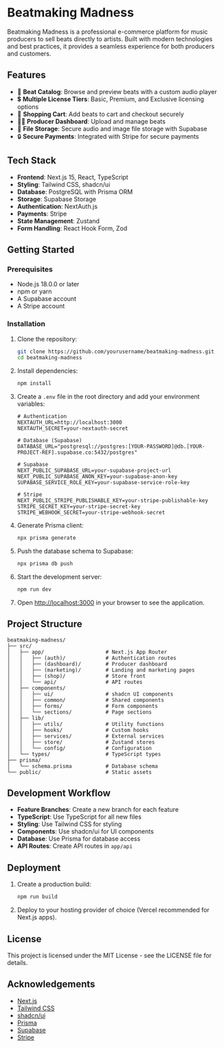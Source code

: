 # Beatmaking Madness

Beatmaking Madness is a professional e-commerce platform for music producers to sell beats directly to artists. Built with modern technologies and best practices, it provides a seamless experience for both producers and customers.

## Features

- 🎵 **Beat Catalog**: Browse and preview beats with a custom audio player
- 💲 **Multiple License Tiers**: Basic, Premium, and Exclusive licensing options
- 🛒 **Shopping Cart**: Add beats to cart and checkout securely
- 👨‍💻 **Producer Dashboard**: Upload and manage beats
- 💾 **File Storage**: Secure audio and image file storage with Supabase
- 🔒 **Secure Payments**: Integrated with Stripe for secure payments

## Tech Stack

- **Frontend**: Next.js 15, React, TypeScript
- **Styling**: Tailwind CSS, shadcn/ui
- **Database**: PostgreSQL with Prisma ORM
- **Storage**: Supabase Storage
- **Authentication**: NextAuth.js
- **Payments**: Stripe
- **State Management**: Zustand
- **Form Handling**: React Hook Form, Zod

## Getting Started

### Prerequisites

- Node.js 18.0.0 or later
- npm or yarn
- A Supabase account
- A Stripe account

### Installation

1. Clone the repository:
   ```bash
   git clone https://github.com/yourusername/beatmaking-madness.git
   cd beatmaking-madness
   ```

2. Install dependencies:
   ```bash
   npm install
   ```

3. Create a `.env` file in the root directory and add your environment variables:
   ```
   # Authentication
   NEXTAUTH_URL=http://localhost:3000
   NEXTAUTH_SECRET=your-nextauth-secret

   # Database (Supabase)
   DATABASE_URL="postgresql://postgres:[YOUR-PASSWORD]@db.[YOUR-PROJECT-REF].supabase.co:5432/postgres"

   # Supabase
   NEXT_PUBLIC_SUPABASE_URL=your-supabase-project-url
   NEXT_PUBLIC_SUPABASE_ANON_KEY=your-supabase-anon-key
   SUPABASE_SERVICE_ROLE_KEY=your-supabase-service-role-key

   # Stripe
   NEXT_PUBLIC_STRIPE_PUBLISHABLE_KEY=your-stripe-publishable-key
   STRIPE_SECRET_KEY=your-stripe-secret-key
   STRIPE_WEBHOOK_SECRET=your-stripe-webhook-secret
   ```

4. Generate Prisma client:
   ```bash
   npx prisma generate
   ```

5. Push the database schema to Supabase:
   ```bash
   npx prisma db push
   ```

6. Start the development server:
   ```bash
   npm run dev
   ```

7. Open [http://localhost:3000](http://localhost:3000) in your browser to see the application.

## Project Structure

```
beatmaking-madness/
├── src/
│   ├── app/                    # Next.js App Router
│   │   ├── (auth)/             # Authentication routes
│   │   ├── (dashboard)/        # Producer dashboard
│   │   ├── (marketing)/        # Landing and marketing pages
│   │   ├── (shop)/             # Store front
│   │   └── api/                # API routes
│   ├── components/
│   │   ├── ui/                 # shadcn UI components
│   │   ├── common/             # Shared components
│   │   ├── forms/              # Form components
│   │   └── sections/           # Page sections
│   ├── lib/
│   │   ├── utils/              # Utility functions
│   │   ├── hooks/              # Custom hooks
│   │   ├── services/           # External services
│   │   ├── store/              # Zustand stores
│   │   └── config/             # Configuration
│   └── types/                  # TypeScript types
├── prisma/
│   └── schema.prisma           # Database schema
└── public/                     # Static assets
```

## Development Workflow

- **Feature Branches**: Create a new branch for each feature
- **TypeScript**: Use TypeScript for all new files
- **Styling**: Use Tailwind CSS for styling
- **Components**: Use shadcn/ui for UI components
- **Database**: Use Prisma for database access
- **API Routes**: Create API routes in `app/api`

## Deployment

1. Create a production build:
   ```bash
   npm run build
   ```

2. Deploy to your hosting provider of choice (Vercel recommended for Next.js apps).

## License

This project is licensed under the MIT License - see the LICENSE file for details.

## Acknowledgements

- [Next.js](https://nextjs.org/)
- [Tailwind CSS](https://tailwindcss.com/)
- [shadcn/ui](https://ui.shadcn.com/)
- [Prisma](https://www.prisma.io/)
- [Supabase](https://supabase.io/)
- [Stripe](https://stripe.com/)
